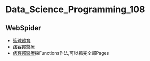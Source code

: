# Data_Science_Programming_108

## WebSpider
- [籃球體育](https://leechiulan.github.io/Data_Science_Programming_108/Samples/WebSpider/BlogsBaseketball.html)
- [痞客邦醫療](https://leechiulan.github.io/Data_Science_Programming_108/Samples/WebSpider/BlogsMedical.html)
- [痞客邦醫療](https://leechiulan.github.io/Data_Science_Programming_108/Samples/WebSpider/BlogsMedical_F.html)採Functions作法,可以抓完全部Pages
